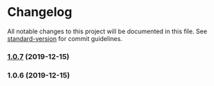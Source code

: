 # Changelog

All notable changes to this project will be documented in this file. See [standard-version](https://github.com/conventional-changelog/standard-version) for commit guidelines.

### [1.0.7](https://github.com/fullstack-development/redux-make-communication/compare/v1.0.6...v1.0.7) (2019-12-15)

### 1.0.6 (2019-12-15)
